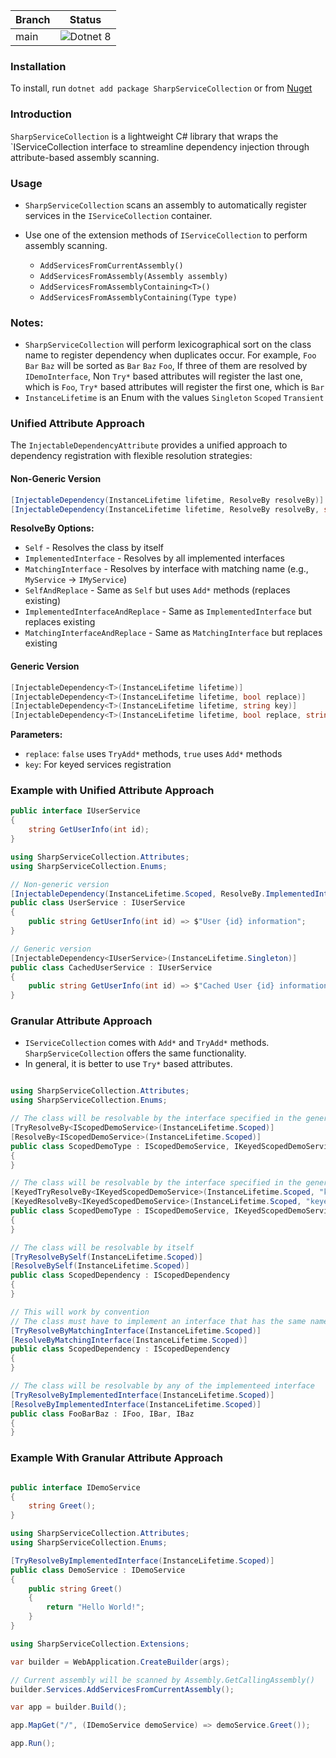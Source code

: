 | Branch | Status                                                                                                                      |
|--------|-----------------------------------------------------------------------------------------------------------------------------|
| main   | ![Dotnet 8](https://github.com/md-redwan-hossain/SharpServiceCollection/actions/workflows/dotnet.yml/badge.svg?branch=main) |

### Installation

To install, run `dotnet add package SharpServiceCollection` or
from [Nuget](https://www.nuget.org/packages/SharpServiceCollection)

### Introduction

`SharpServiceCollection` is a lightweight C# library that wraps the `IServiceCollection interface to streamline
dependency injection through attribute-based assembly scanning.

### Usage

- `SharpServiceCollection` scans an assembly to automatically register services in the `IServiceCollection` container.
- Use one of the extension methods of `IServiceCollection` to perform assembly scanning.

    - `AddServicesFromCurrentAssembly()`
    - `AddServicesFromAssembly(Assembly assembly)`
    - `AddServicesFromAssemblyContaining<T>()`
    - `AddServicesFromAssemblyContaining(Type type)`

### Notes:

- `SharpServiceCollection` will perform lexicographical sort on the class name to register dependency when duplicates
  occur. For example, `Foo` `Bar` `Baz` will be sorted as `Bar` `Baz` `Foo`, If three of them are resolved by
  `IDemoInterface`, Non `Try*` based attributes will register the last one, which is `Foo`, `Try*` based
  attributes will register the first one, which is `Bar`
- `InstanceLifetime` is an Enum with the values `Singleton` `Scoped` `Transient`

### Unified Attribute Approach

The `InjectableDependencyAttribute` provides a unified approach to dependency registration with flexible resolution
strategies:

#### Non-Generic Version

```csharp
[InjectableDependency(InstanceLifetime lifetime, ResolveBy resolveBy)]
[InjectableDependency(InstanceLifetime lifetime, ResolveBy resolveBy, string key)]
```

**ResolveBy Options:**

- `Self` - Resolves the class by itself
- `ImplementedInterface` - Resolves by all implemented interfaces
- `MatchingInterface` - Resolves by interface with matching name (e.g., `MyService` → `IMyService`)
- `SelfAndReplace` - Same as `Self` but uses `Add*` methods (replaces existing)
- `ImplementedInterfaceAndReplace` - Same as `ImplementedInterface` but replaces existing
- `MatchingInterfaceAndReplace` - Same as `MatchingInterface` but replaces existing

#### Generic Version

```csharp
[InjectableDependency<T>(InstanceLifetime lifetime)]
[InjectableDependency<T>(InstanceLifetime lifetime, bool replace)]
[InjectableDependency<T>(InstanceLifetime lifetime, string key)]
[InjectableDependency<T>(InstanceLifetime lifetime, bool replace, string key)]
```

**Parameters:**

- `replace`: `false` uses `TryAdd*` methods, `true` uses `Add*` methods
- `key`: For keyed services registration

### Example with Unified Attribute Approach

```csharp
public interface IUserService
{
    string GetUserInfo(int id);
}
```

```csharp
using SharpServiceCollection.Attributes;
using SharpServiceCollection.Enums;

// Non-generic version
[InjectableDependency(InstanceLifetime.Scoped, ResolveBy.ImplementedInterface)]
public class UserService : IUserService
{
    public string GetUserInfo(int id) => $"User {id} information";
}

// Generic version
[InjectableDependency<IUserService>(InstanceLifetime.Singleton)]
public class CachedUserService : IUserService
{
    public string GetUserInfo(int id) => $"Cached User {id} information";
}
```

### Granular Attribute Approach

- `IServiceCollection` comes with `Add*` and `TryAdd*` methods. `SharpServiceCollection` offers the same functionality.
- In general, it is better to use `Try*` based attributes.

```csharp

using SharpServiceCollection.Attributes;
using SharpServiceCollection.Enums;

// The class will be resolvable by the interface specified in the generic argument
[TryResolveBy<IScopedDemoService>(InstanceLifetime.Scoped)]
[ResolveBy<IScopedDemoService>(InstanceLifetime.Scoped)]
public class ScopedDemoType : IScopedDemoService, IKeyedScopedDemoService
{
}

// The class will be resolvable by the interface specified in the generic argument and the key
[KeyedTryResolveBy<IKeyedScopedDemoService>(InstanceLifetime.Scoped, "keyed")]
[KeyedResolveBy<IKeyedScopedDemoService>(InstanceLifetime.Scoped, "keyed")]
public class ScopedDemoType : IScopedDemoService, IKeyedScopedDemoService
{
}

// The class will be resolvable by itself
[TryResolveBySelf(InstanceLifetime.Scoped)]
[ResolveBySelf(InstanceLifetime.Scoped)]
public class ScopedDependency : IScopedDependency
{
}

// This will work by convention
// The class must have to implement an interface that has the same name of the class prefixed with I
[TryResolveByMatchingInterface(InstanceLifetime.Scoped)]
[ResolveByMatchingInterface(InstanceLifetime.Scoped)]
public class ScopedDependency : IScopedDependency
{
}

// The class will be resolvable by any of the implementeed interface
[TryResolveByImplementedInterface(InstanceLifetime.Scoped)]
[ResolveByImplementedInterface(InstanceLifetime.Scoped)]
public class FooBarBaz : IFoo, IBar, IBaz
{
}
```

### Example With Granular Attribute Approach

```csharp

public interface IDemoService
{
    string Greet();
}
```

```csharp
using SharpServiceCollection.Attributes;
using SharpServiceCollection.Enums;

[TryResolveByImplementedInterface(InstanceLifetime.Scoped)]
public class DemoService : IDemoService
{
    public string Greet()
    {
        return "Hello World!";
    }
}
```

```csharp
using SharpServiceCollection.Extensions;

var builder = WebApplication.CreateBuilder(args);

// Current assembly will be scanned by Assembly.GetCallingAssembly()
builder.Services.AddServicesFromCurrentAssembly();

var app = builder.Build();

app.MapGet("/", (IDemoService demoService) => demoService.Greet());

app.Run();
```
